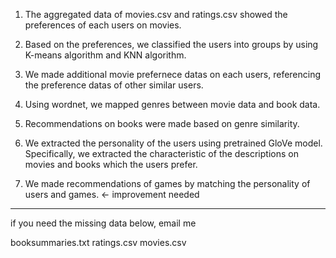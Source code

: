 1. The aggregated data of movies.csv and ratings.csv showed the preferences of each users on movies. 

2. Based on the preferences, we classified the users into groups by using K-means algorithm and KNN algorithm.

3. We made additional movie prefernece datas on each users, referencing the preference datas of other similar users.

4. Using wordnet, we mapped genres between movie data and book data.

5. Recommendations on books were made based on genre similarity.

6. We extracted the personality of the users using pretrained GloVe model. Specifically, we extracted the characteristic of the descriptions on movies and books which the users prefer.

7. We made recommendations of games by matching the personality of users and games. <- improvement needed

---

if you need the missing data below, email me

booksummaries.txt
ratings.csv
movies.csv
